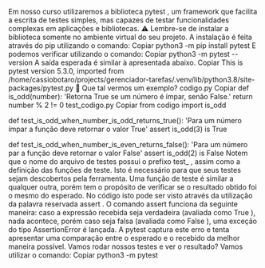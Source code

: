 Em nosso curso utilizaremos a biblioteca pytest , um framework que facilita a escrita de testes simples, mas capazes de testar funcionalidades complexas em aplicações e bibliotecas.
⚠️ Lembre-se de instalar a biblioteca somente no ambiente virtual do seu projeto.
A instalação é feita através do pip utilizando o comando:
Copiar
python3 -m pip install pytest
E podemos verificar utilizando o comando:
Copiar
python3 -m pytest --version
A saída esperada é similar à apresentada abaixo.
Copiar
This is pytest version 5.3.0, imported from /home/cassiobotaro/projects/gerenciador-tarefas/.venv/lib/python3.8/site-packages/pytest.py
📝 Que tal vermos um exemplo?
codigo.py
Copiar
def is_odd(number):
    'Retorna True se um número é ímpar, senão False.'
    return number % 2 != 0
test_codigo.py
Copiar
from codigo import is_odd


def test_is_odd_when_number_is_odd_returns_true():
    'Para um número ímpar a função deve retornar o valor True'
    assert is_odd(3) is True


def test_is_odd_when_number_is_even_returns_false():
    'Para um número par a função deve retornar o valor False'
    assert is_odd(2) is False
Notem que o nome do arquivo de testes possui o prefixo test_ , assim como a definição das funções de teste. Isto é necessário para que seus testes sejam descobertos pela ferramenta.
Uma função de teste é similar a qualquer outra, porém tem o propósito de verificar se o resultado obtido foi o mesmo do esperado. No código isto pode ser visto através da utilização da palavra reservada assert .
O comando assert funciona da seguinte maneira: caso a expressão recebida seja verdadeira (avaliada como True ), nada acontece, porém caso seja falsa (avaliada como False ), uma exceção do tipo AssertionError é lançada. A pytest captura este erro e tenta apresentar uma comparação entre o esperado e o recebido da melhor maneira possível.
Vamos rodar nossos testes e ver o resultado? Vamos utilizar o comando:
Copiar
python3 -m pytest